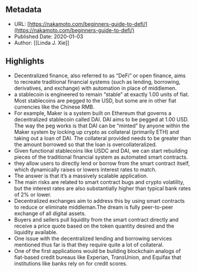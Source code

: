 ## Metadata
* URL: [https://nakamoto.com/beginners-guide-to-defi/](https://nakamoto.com/beginners-guide-to-defi/)
* Published Date: 2020-01-03
* Author: [[Linda J. Xie]]

## Highlights
* Decentralized finance, also referred to as “DeFi” or open finance, aims to recreate traditional financial systems (such as lending, borrowing, derivatives, and exchange) with automation in place of middlemen.
* a stablecoin is engineered to remain “stable” at exactly 1.00 units of fiat. Most stablecoins are pegged to the USD, but some are in other fiat currencies like the Chinese RMB.
* For example, Maker is a system built on Ethereum that governs a decentralized stablecoin called DAI. DAI aims to be pegged at 1.00 USD. The way the peg works is that DAI can be “minted” by anyone within the Maker system by locking up crypto as collateral (primarily ETH) and taking out a loan of DAI. The collateral provided needs to be greater than the amount borrowed so that the loan is overcollateralized.
* Given functional stablecoins like USDC and DAI, we can start rebuilding pieces of the traditional financial system as automated smart contracts.
* they allow users to directly lend or borrow from the smart contract itself, which dynamically raises or lowers interest rates to match.
* The answer is that it’s a massively scalable application.
* The main risks are related to smart contract bugs and crypto volatility, but the interest rates are also substantially higher than typical bank rates of 2% or lower.
* Decentralized exchanges aim to address this by using smart contracts to reduce or eliminate middleman.The dream is fully peer-to-peer exchange of all digital assets.
* Buyers and sellers pull liquidity from the smart contract directly and receive a price quote based on the token quantity desired and the liquidity available.
* One issue with the decentralized lending and borrowing services mentioned thus far is that they require quite a lot of collateral.
* One of the first applications would be building blockchain analogs of fiat-based credit bureaus like Experian, TransUnion, and Equifax that institutions like banks rely on for credit scores.
